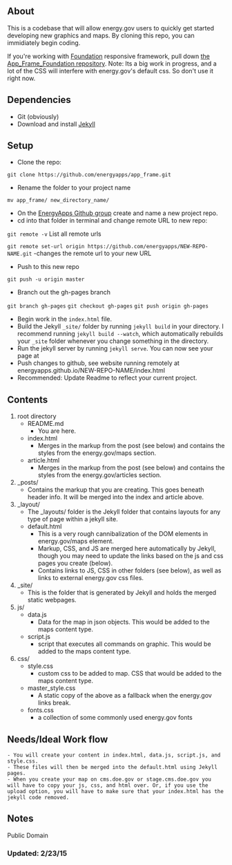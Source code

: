 ## About

This is a codebase that will allow energy.gov users to quickly get started developing new graphics and maps. By cloning this repo, you can immidiately begin coding. 

If you're working with [Foundation](http://foundation.zurb.com/) responsive framework, pull down [the App_Frame_Foundation repository](https://github.com/energyapps/app-frame-foundation). Note: Its a big work in progress, and a lot of the CSS will interfere with energy.gov's default css. So don't use it right now.

## Dependencies
- Git (obviously)
- Download and install [Jekyll](http://jekyllrb.com/)

## Setup

- Clone the repo:

`git clone https://github.com/energyapps/app_frame.git`

- Rename the folder to your project name

`mv app_frame/ new_directory_name/`

- On the [EnergyApps Github group](https://github.com/energyapps) create and name a new project repo.
- cd into that folder in terminal and change remote URL to new repo:

`git remote -v` List all remote urls

`git remote set-url origin https://github.com/energyapps/NEW-REPO-NAME.git` -changes the remote url to your new URL

- Push to this new repo

`git push -u origin master`

- Branch out the gh-pages branch

`git branch gh-pages`
`git checkout gh-pages`
`git push origin gh-pages`

- Begin work in the `index.html` file.
- Build the Jekyll `_site/` folder by running `jekyll build` in your directory. I recommend running `jekyll build --watch`, which automatically rebuilds your `_site` folder whenever you change something in the directory.
- Run the jekyll server by running `jekyll serve`. You can now see your page at [](http://localhost:4000/)
- Push changes to github, see website running remotely at energyapps.github.io/NEW-REPO-NAME/index.html
- Recommended: Update Readme to reflect your current project.

## Contents

1. 	root directory
	* README.md 
		- You are here.
	* index.html 
		- Merges in the markup from the post (see below) and contains the styles from the energy.gov/maps section.
	* article.html
		- Merges in the markup from the post (see below) and contains the styles from the energy.gov/articles section.
2.	_posts/
	* Contains the markup that you are creating. This goes beneath header info. It will be merged into the index and article above.
3.	_layout/
	* The _layouts/ folder is the Jekyll folder that contains layouts for any type of page within a jekyll site. 
	* default.html
		- This is a very rough cannibalization of the DOM elements in energy.gov/maps element.
		- Markup, CSS, and JS are merged here automatically by Jekyll, though you may need to update the links based on the js and css pages you create (below).
		- Contains links to JS, CSS in other folders (see below), as well as links to external energy.gov css files.
4.	_site/
	* This is the folder that is generated by Jekyll and holds the merged static webpages.
5. js/
	* data.js
		- Data for the map in json objects. This would be added to the maps content type.
	* script.js
		- script that executes all commands on graphic. This would be added to the maps content type.
6. css/
	* style.css
		- custom css to be added to map. CSS that would be added to the maps content type.
	* master_style.css
		- A static copy of the above as a fallback when the energy.gov links break.
	* fonts.css
		- a collection of some commonly used energy.gov fonts

## Needs/Ideal Work flow

	- You will create your content in index.html, data.js, script.js, and style.css.
	- These files will then be merged into the default.html using Jekyll pages.
	- When you create your map on cms.doe.gov or stage.cms.doe.gov you will have to copy your js, css, and html over. Or, if you use the upload option, you will have to make sure that your index.html has the jekyll code removed.
	
## Notes

Public Domain

### Updated: 2/23/15